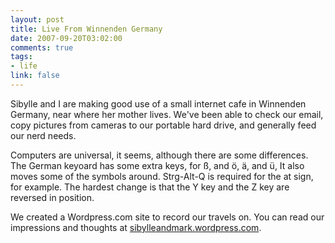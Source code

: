 ```yaml
--- 
layout: post
title: Live From Winnenden Germany
date: 2007-09-20T03:02:00
comments: true
tags:
- life
link: false
---
```

Sibylle and I are making good use of a small internet cafe in Winnenden Germany, near where her mother lives.  We've been able to check our email, copy pictures from cameras to our portable hard drive, and generally feed our nerd needs.

Computers are universal, it seems, although there are some differences.  The German keyoard has some extra keys, for ß, and ö, ä, and ü,  It also moves some of the symbols around.  Strg-Alt-Q is required for the at sign, for example.  The hardest change is that the Y key and the Z key are reversed in position.

We created a Wordpress.com site to record our travels on.  You can read our impressions and thoughts at <a href="http://sibylleandmark.wordpress.com" title="sibylleandmark.wordpress.com">sibylleandmark.wordpress.com</a>.
